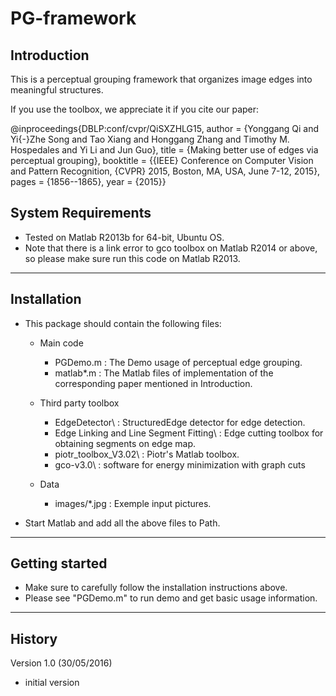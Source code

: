# PG-framework

## Introduction
This is a perceptual grouping framework that organizes image edges into meaningful structures.

If you use the toolbox, we appreciate it if you cite our paper:

@inproceedings{DBLP:conf/cvpr/QiSXZHLG15,
  author    = {Yonggang Qi and
               Yi{-}Zhe Song and
               Tao Xiang and
               Honggang Zhang and
               Timothy M. Hospedales and
               Yi Li and
               Jun Guo},
  title     = {Making better use of edges via perceptual grouping},
  booktitle = {{IEEE} Conference on Computer Vision and Pattern Recognition, {CVPR}
               2015, Boston, MA, USA, June 7-12, 2015},
  pages     = {1856--1865},
  year      = {2015}}

## System Requirements

- Tested on Matlab R2013b for 64-bit, Ubuntu OS. 
- Note that there is a link error to gco toolbox on Matlab R2014 or above, so please make sure run this code on Matlab R2013.

---------------------------------------------------------------------------

## Installation

- This package should contain the following files:
   - Main code 
        - PGDemo.m                                  : The Demo usage of perceptual edge grouping.
        - matlab\*.m                                : The Matlab files of implementation of the corresponding paper mentioned in Introduction.
        
   - Third party toolbox 
        - EdgeDetector\                             : StructuredEdge detector for edge detection. 
        - Edge Linking and Line Segment Fitting\    : Edge cutting toolbox for obtaining segments on edge map.
        - piotr_toolbox_V3.02\                      : Piotr's Matlab toolbox.
        - gco-v3.0\                                 : software for energy minimization with graph cuts
        
   - Data 
        - images/*.jpg                            : Exemple input pictures.

- Start Matlab and add all the above files to Path.

---------------------------------------------------------------------------

## Getting started

- Make sure to carefully follow the installation instructions above.
- Please see "PGDemo.m" to run demo and get basic usage information.

---------------------------------------------------------------------------

## History

Version 1.0 (30/05/2016)
- initial version 
